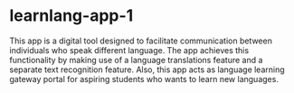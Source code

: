 # learnlang-app-1
This app is a digital tool designed to facilitate communication between individuals who speak different language. The app achieves this functionality by making use of a language translations feature and a separate text recognition feature. Also, this app acts as language learning gateway portal for aspiring students who wants to learn new languages.
